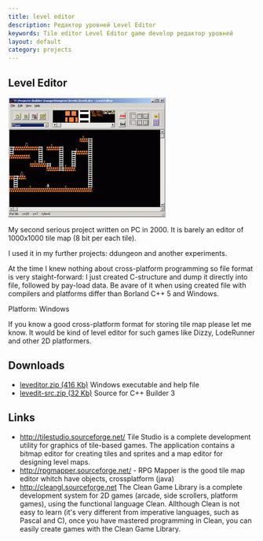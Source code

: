 ```yaml
---
title: level editor
description: Редактор уровней Level Editor
keywords: Tile editor Level Editor game develop редактор уровней
layout: default
category: projects
---
```

 
Level Editor
--

![Level Editor screenshot](img/levedit.png) 
 
My second serious project written on PC in 2000.
It is barely an editor of 1000x1000 tile map (8 bit per each tile).

I used it in my further projects: ddungeon and another experiments.

At the time I knew nothing about cross-platform programming
so file format is very staight-forward: I just created C-structure
and dump it directly into file, followed by pay-load data.
Be avare of it when using created file with compilers and platforms
differ than Borland C++ 5 and Windows.

Platform: Windows

If you know a good cross-platform format for storing tile map
please let me know. It would be kind of level editor for such games
like Dizzy, LodeRunner and other 2D platformers.
 
Downloads
---

 - <a href="files/leveditor.zip">leveditor.zip (416 Kb)</a>
     Windows executable and help file
 - <a href="files/levedit-src.zip">levedit-src.zip (32 Kb)</a>
    Source for C++ Builder 3
  
Links
---

 - <a href="http://tilestudio.sourceforge.net/">http://tilestudio.sourceforge.net/</a>
     Tile Studio is a complete development utility for
  graphics of tile-based games. The application contains a bitmap
  editor for creating tiles and sprites and a map editor for designing
  level maps.
 - <a href="http://rpgmapper.sourceforge.net/">http://rpgmapper.sourceforge.net/</a> -  RPG Mapper is the good tile map editor whitch have objects, crossplatform (java)
 - <a href="http://cleangl.sourceforge.net">http://cleangl.sourceforge.net</a>
  The Clean Game Library is a complete development system for 2D
  games (arcade, side scrollers, platform games), using the functional
  language Clean. Allthough Clean is not easy to learn (it's very
  different from imperative languages, such as Pascal and C), once you
  have mastered programming in Clean, you can easily create games with
  the Clean Game Library.

